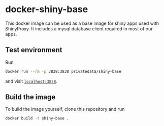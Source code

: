 # docker-shiny-base

This docker image can be used as a base image for shiny apps used
with ShinyProxy.
It includes a mysql database client required in most of our apps.


## Test environment
Run

```bash
docker run --rm -p 3838:3838 privatedata/shiny-base
```
and visit [`localhost:3838`](http://localhost:3838/).




## Build the image
To build the image yourself, clone this repository and run

```bash
docker build -t shiny-base .
```
